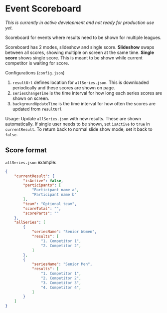 # Event Scoreboard

*This is currently in active development and not ready for production use yet.*

Scoreboard for events where results need to be shown for multiple leagues.

Scoreboard has 2 modes, slideshow and single score. **Slideshow** swaps
between all scores, showing multiple on screen at the same time.
**Single score** shows single score. This is meant to be shown while current
competitor is waiting for score.

Configurations (`config.json`)

1. `resultUrl` defines location for `allSeries.json`. This is downloaded periodically and
these scores are shown on page.
1. `seriesChangeTime` is the time interval for how long each series scores are
shown on screen.
1. `backgroundUpdateTime` is the time interval for how often the scores are
updated from `resultUrl`

Usage: Update `allSeries.json` with new results. These are shown automatically.
If single user needs to be shown, set `isActive` to `true` in `currentResult`.
To return back to normal slide show mode, set it back to `false`.

## Score format

`allSeries.json` example:

```json
{
    "currentResult": {
        "isActive": false,
        "participants": [
            "Participant name a",
            "Participant name b"
        ],
        "team": "Optional team",
        "scoreTotal": "",
        "scoreParts": ""
    },
    "allSeries": [
        {
            "seriesName": "Senior Women",
            "results": [
                "1. Competitor 1",
                "2. Competitor 2",
            ]
        },
        {
            "seriesName": "Senior Men",
            "results": [
                "1. Competitor 1",
                "2. Competitor 2",
                "3. Competitor 3",
                "4. Competitor 4",
            ]
        }
    ]
}

```
